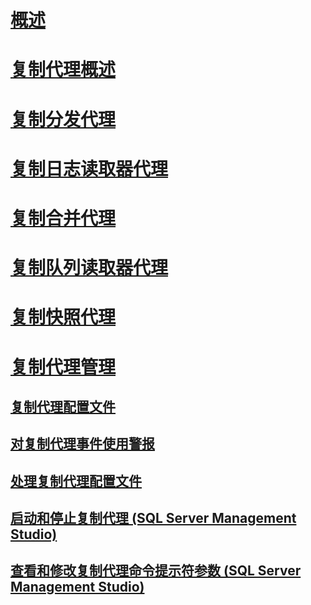 # [概述](replication-agents.md)  
# [复制代理概述](replication-agents-overview.md)  
# [复制分发代理](replication-distribution-agent.md)  
# [复制日志读取器代理](replication-log-reader-agent.md)  
# [复制合并代理](replication-merge-agent.md)  
# [复制队列读取器代理](replication-queue-reader-agent.md)  
# [复制快照代理](replication-snapshot-agent.md)  
# [复制代理管理](replication-agent-administration.md)  
## [复制代理配置文件](replication-agent-profiles.md)  
## [对复制代理事件使用警报](use-alerts-for-replication-agent-events.md)  
## [处理复制代理配置文件](work-with-replication-agent-profiles.md)  
## [启动和停止复制代理 (SQL Server Management Studio)](start-and-stop-a-replication-agent-sql-server-management-studio.md)  
## [查看和修改复制代理命令提示符参数 (SQL Server Management Studio)](view-and-modify-replication-agent-command-prompt-parameters.md)  
